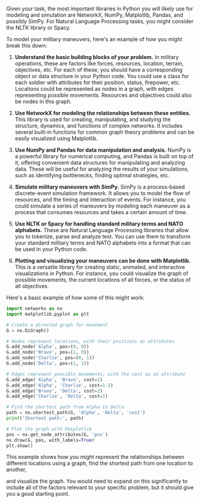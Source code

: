 Given your task, the most important libraries in Python you will likely use for modeling and simulation are NetworkX, NumPy, Matplotlib, Pandas, and possibly SimPy. For Natural Language Processing tasks, you might consider the NLTK library or Spacy.

To model your military maneuvers, here's an example of how you might break this down:

1. **Understand the basic building blocks of your problem.** In military operations, these are factors like forces, resources, location, terrain, objectives, etc. For each of these, you should have a corresponding object or data structure in your Python code. You could use a class for each soldier with attributes for their position, status, firepower, etc. Locations could be represented as nodes in a graph, with edges representing possible movements. Resources and objectives could also be nodes in this graph.

2. **Use NetworkX for modeling the relationships between these entities.** This library is used for creating, manipulating, and studying the structure, dynamics, and functions of complex networks. It includes several built-in functions for common graph theory problems and can be easily visualized using Matplotlib.

3. **Use NumPy and Pandas for data manipulation and analysis.** NumPy is a powerful library for numerical computing, and Pandas is built on top of it, offering convenient data structures for manipulating and analyzing data. These will be useful for analyzing the results of your simulations, such as identifying bottlenecks, finding optimal strategies, etc.

4. **Simulate military maneuvers with SimPy.** SimPy is a process-based discrete-event simulation framework. It allows you to model the flow of resources, and the timing and interaction of events. For instance, you could simulate a series of maneuvers by modeling each maneuver as a process that consumes resources and takes a certain amount of time.

5. **Use NLTK or Spacy for handling standard military terms and NATO alphabets.** These are Natural Language Processing libraries that allow you to tokenize, parse and analyze text. You can use them to transform your standard military terms and NATO alphabets into a format that can be used in your Python code.

6. **Plotting and visualizing your maneuvers can be done with Matplotlib.** This is a versatile library for creating static, animated, and interactive visualizations in Python. For instance, you could visualize the graph of possible movements, the current locations of all forces, or the status of all objectives.

Here's a basic example of how some of this might work:

```python
import networkx as nx
import matplotlib.pyplot as plt

# Create a directed graph for movement
G = nx.DiGraph()

# Nodes represent locations, with their positions as attributes
G.add_node('Alpha', pos=(0, 0))
G.add_node('Bravo', pos=(1, 0))
G.add_node('Charlie', pos=(0, 1))
G.add_node('Delta', pos=(1, 1))

# Edges represent possible movements, with the cost as an attribute
G.add_edge('Alpha', 'Bravo', cost=1)
G.add_edge('Alpha', 'Charlie', cost=1.5)
G.add_edge('Bravo', 'Delta', cost=2)
G.add_edge('Charlie', 'Delta', cost=1)

# Find the shortest path from Alpha to Delta
path = nx.shortest_path(G, 'Alpha', 'Delta', 'cost')
print('Shortest path:', path)

# Plot the graph with Matplotlib
pos = nx.get_node_attributes(G, 'pos')
nx.draw(G, pos, with_labels=True)
plt.show()
```

This example shows how you might represent the relationships between different locations using a graph, find the shortest path from one location to another,

 and visualize the graph. You would need to expand on this significantly to include all of the factors relevant to your specific problem, but it should give you a good starting point.